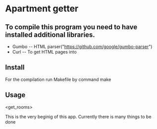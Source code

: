 # Apartment getter

## To compile this program you need to have installed additional libraries.
 
  * Gumbo -- HTML parser("https://github.com/google/gumbo-parser") 
  * Curl  -- To get HTML pages into

## Install

For the compilation run Makefile by command make

## Usage

\<get_rooms\> 

This is the very beginig of this app. Currently there is many things to be done
